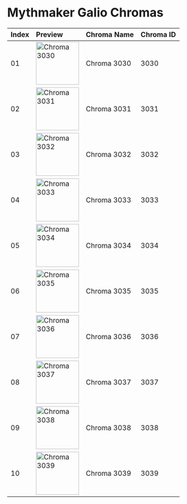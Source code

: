 # Mythmaker Galio Chromas

| Index | Preview | Chroma Name | Chroma ID |
|:---|:---|:---|:---|
| 01 | <img src='https://raw.communitydragon.org/latest/plugins/rcp-be-lol-game-data/global/default/v1/champion-chroma-images/3/3030.png' alt='Chroma 3030' width='100'> | Chroma 3030 | 3030 |
| 02 | <img src='https://raw.communitydragon.org/latest/plugins/rcp-be-lol-game-data/global/default/v1/champion-chroma-images/3/3031.png' alt='Chroma 3031' width='100'> | Chroma 3031 | 3031 |
| 03 | <img src='https://raw.communitydragon.org/latest/plugins/rcp-be-lol-game-data/global/default/v1/champion-chroma-images/3/3032.png' alt='Chroma 3032' width='100'> | Chroma 3032 | 3032 |
| 04 | <img src='https://raw.communitydragon.org/latest/plugins/rcp-be-lol-game-data/global/default/v1/champion-chroma-images/3/3033.png' alt='Chroma 3033' width='100'> | Chroma 3033 | 3033 |
| 05 | <img src='https://raw.communitydragon.org/latest/plugins/rcp-be-lol-game-data/global/default/v1/champion-chroma-images/3/3034.png' alt='Chroma 3034' width='100'> | Chroma 3034 | 3034 |
| 06 | <img src='https://raw.communitydragon.org/latest/plugins/rcp-be-lol-game-data/global/default/v1/champion-chroma-images/3/3035.png' alt='Chroma 3035' width='100'> | Chroma 3035 | 3035 |
| 07 | <img src='https://raw.communitydragon.org/latest/plugins/rcp-be-lol-game-data/global/default/v1/champion-chroma-images/3/3036.png' alt='Chroma 3036' width='100'> | Chroma 3036 | 3036 |
| 08 | <img src='https://raw.communitydragon.org/latest/plugins/rcp-be-lol-game-data/global/default/v1/champion-chroma-images/3/3037.png' alt='Chroma 3037' width='100'> | Chroma 3037 | 3037 |
| 09 | <img src='https://raw.communitydragon.org/latest/plugins/rcp-be-lol-game-data/global/default/v1/champion-chroma-images/3/3038.png' alt='Chroma 3038' width='100'> | Chroma 3038 | 3038 |
| 10 | <img src='https://raw.communitydragon.org/latest/plugins/rcp-be-lol-game-data/global/default/v1/champion-chroma-images/3/3039.png' alt='Chroma 3039' width='100'> | Chroma 3039 | 3039 |
